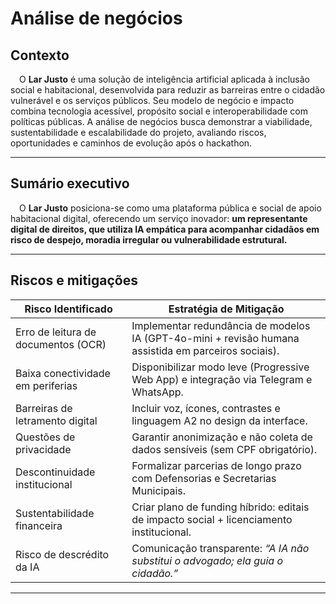 # Análise de negócios 
## Contexto 

&emsp;O **Lar Justo** é uma solução de inteligência artificial aplicada à inclusão social e habitacional, desenvolvida para reduzir as barreiras entre o cidadão vulnerável e os serviços públicos. Seu modelo de negócio e impacto combina tecnologia acessível, propósito social e interoperabilidade com políticas públicas. A análise de negócios busca demonstrar a viabilidade, sustentabilidade e escalabilidade do projeto, avaliando riscos, oportunidades e caminhos de evolução após o hackathon.

---
## Sumário executivo
&emsp;O **Lar Justo** posiciona-se como uma plataforma pública e social de apoio habitacional digital, oferecendo um serviço inovador:
**um representante digital de direitos, que utiliza IA empática para acompanhar cidadãos em risco de despejo, moradia irregular ou vulnerabilidade estrutural.**

---
## Riscos e mitigações 
| Risco Identificado | Estratégia de Mitigação| 	
|---|---|
| Erro de leitura de documentos (OCR) | Implementar redundância de modelos IA (GPT-4o-mini + revisão humana assistida em parceiros sociais). | 
| Baixa conectividade em periferias | Disponibilizar modo leve (Progressive Web App) e integração via Telegram e WhatsApp. | 
| Barreiras de letramento digital | Incluir voz, ícones, contrastes e linguagem A2 no design da interface. | 
| Questões de privacidade | Garantir anonimização e não coleta de dados sensíveis (sem CPF obrigatório).| 
| Descontinuidade institucional | Formalizar parcerias de longo prazo com Defensorias e Secretarias Municipais. | 
| Sustentabilidade financeira | Criar plano de funding híbrido: editais de impacto social + licenciamento institucional.| 
| Risco de descrédito da IA | Comunicação transparente: *“A IA não substitui o advogado; ela guia o cidadão.”*	| 

---